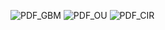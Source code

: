 ![PDF_GBM](https://user-images.githubusercontent.com/42924282/131611404-ba414a8f-0ced-4e7c-a069-72a40199d9ee.png)
![PDF_OU](https://user-images.githubusercontent.com/42924282/131611409-33835764-1962-4831-80fb-a22028870d13.png)
![PDF_CIR](https://user-images.githubusercontent.com/42924282/131611411-0fedecf6-d2d7-463c-8e95-d58d829a2852.png)

